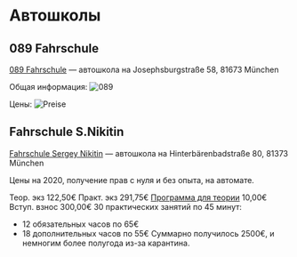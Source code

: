 # Автошколы

## 089 Fahrschule

[089 Fahrschule](https://www.089-fahrschule.de/) — автошкола на Josephsburgstraße 58, 81673 München

Общая информация:
![089](../Resources/Fahrschulen/089/089.png)

Цены:
![Preise](../Resources/Fahrschulen/089/089-preise.png)

## Fahrschule S.Nikitin

[Fahrschule Sergey Nikitin](http://fahrschule-nikitin.de/) — автошкола на Hinterbärenbadstraße 80, 81373 München


Цены на 2020, получение прав с нуля и без опыта, на автомате.

Теор. экз	122,50€
Практ. экз	291,75€
[Программа для теории](https://play.google.com/store/apps/details?id=de.theorie24.fs.multilingual&hl=de&gl=US)	10,00€
Вступ. взнос	300,00€
30 практических занятий по 45 минут:
 * 12 обязательных часов по 65€
 * 18 дополнительных часов по 55€
Суммарно получилось 2500€, и немногим более полугода из-за карантина.
